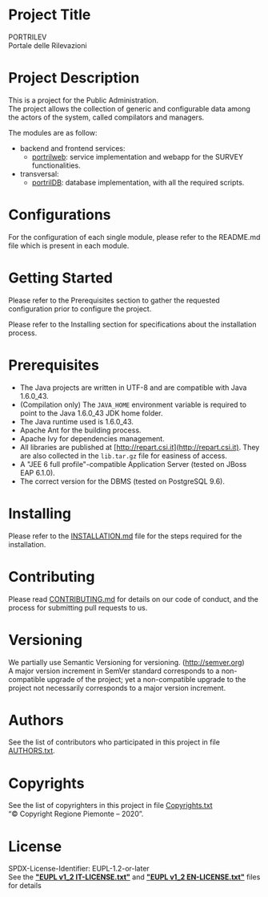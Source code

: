 # Project Title
PORTRILEV\
Portale delle Rilevazioni

# Project Description
This is a project for the Public Administration.\
The project allows the collection of generic and configurable data among the
actors of the system, called compilators and managers.

The modules are as follow:
- backend and frontend services:
  - [portrilweb](https://github.com/regione-piemonte/portrilev-portrilweb):
  service implementation and webapp for the SURVEY functionalities.
- transversal:
  - [portrilDB](https://github.com/regione-piemonte/portrilev-portrildb):
  database implementation, with all the required scripts.
 
# Configurations
For the configuration of each single module, please refer to the README.md file
which is present in each module.

# Getting Started
Please refer to the Prerequisites section to gather the requested configuration
prior to configure the project.

Please refer to the Installing section for specifications about the
installation process.

# Prerequisites
- The Java projects are written in UTF-8 and are compatible with Java 1.6.0_43.
- (Compilation only) The `JAVA_HOME` environment variable is required to point
  to the Java 1.6.0_43 JDK home folder.
- The Java runtime used is 1.6.0_43.
- Apache Ant for the building process.
- Apache Ivy for dependencies management.
- All libraries are published at [http://repart.csi.it](http://repart.csi.it).
  They are also collected in the `lib.tar.gz` file for easiness of access.
- A "JEE 6 full profile"-compatible Application Server (tested on JBoss EAP 6.1.0).
- The correct version for the DBMS (tested on PostgreSQL 9.6).

# Installing
Please refer to the [INSTALLATION.md](./INSTALLATION.md) file for the steps
required for the installation.

# Contributing
Please read [CONTRIBUTING.md](./CONTRIBUTING.md) for details on our code of
conduct, and the process for submitting pull requests to us.

# Versioning
We partially use Semantic Versioning for versioning. (http://semver.org) \
A major version increment in SemVer standard corresponds to a non-compatible
upgrade of the project; yet a non-compatible upgrade to the project not
necessarily corresponds to a major version increment.

# Authors
See the list of contributors who participated in this project in file
[AUTHORS.txt](./AUTHORS.txt).

# Copyrights
See the list of copyrighters in this project in file
[Copyrights.txt](./Copyrights.txt)\
“&copy; Copyright Regione Piemonte – 2020”.

# License
SPDX-License-Identifier: EUPL-1.2-or-later\
See the [**"EUPL v1_2 IT-LICENSE.txt"**](./EUPL%20v1_2%20IT-LICENSE.txt)
and [**"EUPL v1_2 EN-LICENSE.txt"**](./EUPL%20v1_2%20EN-LICENSE.txt) files for
details
